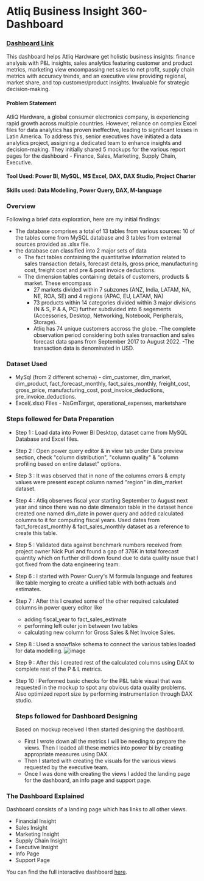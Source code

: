 # Atliq Business Insight 360-Dashboard

### [Dashboard Link](https://shorturl.at/alsyB)

This dashboard helps Atliq Hardware get holistic business insights: finance analysis with P&L insights, sales analytics featuring customer and product metrics, marketing view encompassing net sales to net profit, supply chain metrics with accuracy trends, and an executive view providing regional, market share, and top customer/product insights. Invaluable for strategic decision-making.

#### Problem Statement

AtliQ Hardware, a global consumer electronics company, is experiencing rapid growth across multiple countries. However, reliance on complex Excel files for data analytics has proven ineffective, leading to significant losses in Latin America. To address this, senior executives have initiated a data analytics project, assigning a dedicated team to enhance insights and decision-making. They initially shared 5 mockups for the various report pages for the dashboard - Finance, Sales, Marketing, Supply Chain, Executive.

#### Tool Used: Power BI, MySQL, MS Excel, DAX, DAX Studio, Project Charter
#### Skills used: Data Modelling, Power Query, DAX, M-language

### Overview

Following a brief data exploration, here are my initial findings:
   - The database comprises a total of 13 tables from various sources: 10 of the tables come from MySQL database and 3 tables from external sources provided as .xlsx file. 
   - the database can classified into 2 major sets of data
       - The fact tables containing the quantitative information related to sales transaction details, forecast details, gross price, manufacturing cost, freight cost and pre & post invoice deductions.
       - The dimension tables containing details of customers, products & market. These encompass
           - 27 markets divided within 7 subzones (ANZ, India, LATAM, NA, NE, ROA, SE) and 4 regions (APAC, EU, LATAM, NA)
           - 73 products within 14 categories divided within 3 major divisions (N & S, P & A, PC) further subdivided into 6 segements (Accessories, Desktop, Networking, Notebook, Peripherals, Storage).
           - Atliq has 74 unique customers accross the globe.
   -The complete observation period considering both sales transaction and sales forecast data spans from September 2017 to August 2022.
   -The transaction data is denominated in USD.

### Dataset Used

- MySql (from 2 different schema) - dim_customer, dim_market, dim_product, fact_forecast_monthly, fact_sales_monthly, freight_cost, gross_price, manufacturing_cost, post_invoice_deductions, pre_invoice_deductions.
- Excel(.xlsx) Files - NsGmTarget, operational_expenses, marketshare

### Steps followed for Data Preparation

- Step 1 : Load data into Power BI Desktop, dataset came from MySQL Database and Excel files.
- Step 2 : Open power query editor & in view tab under Data preview section, check "column distribution", "column quality" & "column profiling based on entire dataset" options.
- Step 3 : It was observed that in none of the columns errors & empty values were present except column named "region" in dim_market dataset.
- Step 4 : Atliq observes fiscal year starting September to August next year and since there was no date dimension table in the dataset hence created one named dim_date in power query and added calculated columns to it for computing fiscal years. Used dates from  fact_forecast_monthly & fact_sales_monthly dataset as a reference to create this table.
- Step 5 : Validated data against benchmark numbers received from project owner Nick Puri and found a gap of 376K in total forecast quantity which on further drill down found due to data quality issue that I got fixed from the data engineering team.
- Step 6 : I started with Power Query's M formula language and features like table merging to create a unified table with both actuals and estimates.
- Step 7 : After this I created some of the other required calculated columns in power query editor like
    - adding fiscal_year to fact_sales_estimate
    - performing left outer join between two tables
    - calculating new column for Gross Sales & Net Invoice Sales.
- Step 8 : Used a snowflake schema to connect the various tables loaded for data modelling.
 ![image](https://github.com/hem1507/PBI-Business-Insight-360-Dashboard/assets/147921071/c5f30d41-cbdf-42f6-a019-3c27fad4c2fe)
- Step 9 : After this I created rest of the calculated columns using DAX to complete rest of the P & L metrics.
- Step 10 : Performed basic checks for the P&L table visual that was requested in the mockup to spot any obvious data quality problems. Also optimized report size by performing instrumentation through DAX studio.

  ### Steps followed for Dashboard Designing
  
  Based on mockup received I then started designing the dashboard.
    - First I wrote down all the metrics I will be needing to prepare the views. Then I loaded all these metrics into power bi by creating appropriate measures using DAX.
    - Then I started with creating the visuals for the various views requested by the executive team.
    - Once I was done with creating the views I added the landing page for the dashboard, an info page and support page.
 
### The Dashboard Explained

Dashboard consists of a landing page which has links to all other views.
  - Financial Insight
  - Sales Insight
  - Marketing Insight
  - Supply Chain Insight
  - Executive Insight
  - Info Page
  - Support Page

You can find the full interactive dashboard [here](https://shorturl.at/alsyB).


